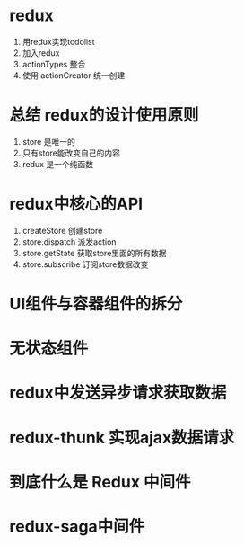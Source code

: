 # redux
1. 用redux实现todolist
2. 加入redux
3. actionTypes 整合
4. 使用 actionCreator 统一创建

# 总结 redux的设计使用原则
1. store 是唯一的
2. 只有store能改变自己的内容
3. redux 是一个纯函数


# redux中核心的API
1. createStore 创建store
2. store.dispatch 派发action
3. store.getState 获取store里面的所有数据
4. store.subscribe 订阅store数据改变

# UI组件与容器组件的拆分

# 无状态组件

# redux中发送异步请求获取数据
 
# redux-thunk 实现ajax数据请求

# 到底什么是 Redux 中间件

# redux-saga中间件